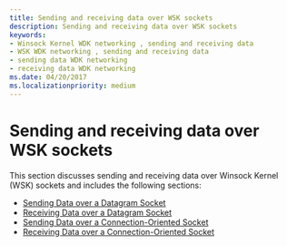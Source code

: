 ```yaml
---
title: Sending and receiving data over WSK sockets
description: Sending and receiving data over WSK sockets
keywords:
- Winsock Kernel WDK networking , sending and receiving data
- WSK WDK networking , sending and receiving data
- sending data WDK networking
- receiving data WDK networking
ms.date: 04/20/2017
ms.localizationpriority: medium
---
```


# Sending and receiving data over WSK sockets


This section discusses sending and receiving data over Winsock Kernel (WSK) sockets and includes the following sections:

-   [Sending Data over a Datagram Socket](sending-data-over-a-datagram-socket.md)
-   [Receiving Data over a Datagram Socket](receiving-data-over-a-datagram-socket.md)
-   [Sending Data over a Connection-Oriented Socket](sending-data-over-a-connection-oriented-socket.md)
-   [Receiving Data over a Connection-Oriented Socket](receiving-data-over-a-connection-oriented-socket.md)

 

 





